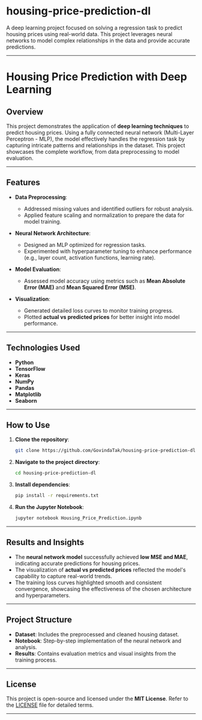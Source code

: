# housing-price-prediction-dl
A deep learning project focused on solving a regression task to predict housing prices using real-world data. This project leverages neural networks to model complex relationships in the data and provide accurate predictions.

---

# **Housing Price Prediction with Deep Learning**

## **Overview**
This project demonstrates the application of **deep learning techniques** to predict housing prices. Using a fully connected neural network (Multi-Layer Perceptron - MLP), the model effectively handles the regression task by capturing intricate patterns and relationships in the dataset. This project showcases the complete workflow, from data preprocessing to model evaluation.

----------------

## **Features**
- **Data Preprocessing**:  
  - Addressed missing values and identified outliers for robust analysis.  
  - Applied feature scaling and normalization to prepare the data for model training.  

- **Neural Network Architecture**:  
  - Designed an MLP optimized for regression tasks.  
  - Experimented with hyperparameter tuning to enhance performance (e.g., layer count, activation functions, learning rate).  

- **Model Evaluation**:  
  - Assessed model accuracy using metrics such as **Mean Absolute Error (MAE)** and **Mean Squared Error (MSE)**.  

- **Visualization**:  
  - Generated detailed loss curves to monitor training progress.  
  - Plotted **actual vs predicted prices** for better insight into model performance.

---

## **Technologies Used**
- **Python**  
- **TensorFlow**  
- **Keras**  
- **NumPy**  
- **Pandas**  
- **Matplotlib**  
- **Seaborn**

---

## **How to Use**

1. **Clone the repository**:  
   ```bash
   git clone https://github.com/GovindaTak/housing-price-prediction-dl.git
   ```

2. **Navigate to the project directory**:  
   ```bash
   cd housing-price-prediction-dl
   ```

3. **Install dependencies**:  
   ```bash
   pip install -r requirements.txt
   ```

4. **Run the Jupyter Notebook**:  
   ```bash
   jupyter notebook Housing_Price_Prediction.ipynb
   ```

---

## **Results and Insights**
- The **neural network model** successfully achieved **low MSE and MAE**, indicating accurate predictions for housing prices.  
- The visualization of **actual vs predicted prices** reflected the model's capability to capture real-world trends.  
- The training loss curves highlighted smooth and consistent convergence, showcasing the effectiveness of the chosen architecture and hyperparameters.

---

## **Project Structure**
- **Dataset**: Includes the preprocessed and cleaned housing dataset.  
- **Notebook**: Step-by-step implementation of the neural network and analysis.  
- **Results**: Contains evaluation metrics and visual insights from the training process.

---

## **License**
This project is open-source and licensed under the **MIT License**. Refer to the [LICENSE](LICENSE) file for detailed terms.

---
